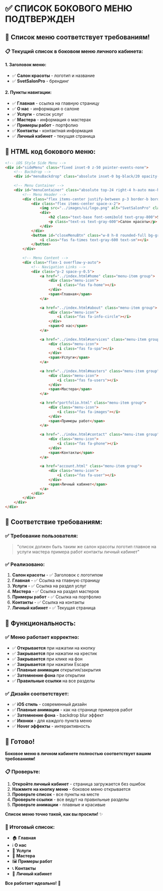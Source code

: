 # ✅ СПИСОК БОКОВОГО МЕНЮ ПОДТВЕРЖДЕН

## 🎯 **Список меню соответствует требованиям!**

### **📋 Текущий список в боковом меню личного кабинета:**

#### **1. Заголовок меню:**
- ✅ **Салон красоты** - логотип и название
- ✅ **SvetSalonPro** - брендинг

#### **2. Пункты навигации:**
- ✅ **Главная** - ссылка на главную страницу
- ✅ **О нас** - информация о салоне
- ✅ **Услуги** - список услуг
- ✅ **Мастера** - информация о мастерах
- ✅ **Примеры работ** - портфолио
- ✅ **Контакты** - контактная информация
- ✅ **Личный кабинет** - текущая страница

## 🎨 **HTML код бокового меню:**

```html
<!-- iOS Style Side Menu -->
<div id="sideMenu" class="fixed inset-0 z-50 pointer-events-none">
    <!-- Backdrop -->
    <div id="menuBackdrop" class="absolute inset-0 bg-black/20 opacity-0 transition-all duration-250 ease-out pointer-events-none"></div>
    
    <!-- Menu Container -->
    <div id="menuContainer" class="absolute top-24 right-4 h-auto max-h-[80vh] w-72 bg-white/95 backdrop-blur-xl rounded-3xl shadow-2xl transform scale-75 opacity-0 transition-all duration-250 ease-out border border-white/30">
        <!-- Menu Header -->
        <div class="flex items-center justify-between p-3 border-b border-white/10">
            <div class="flex items-center space-x-2">
                <img src="../images/ui/logo.png" alt="SvetSalonPro" class="w-8 h-8 rounded-full">
                <div>
                    <h2 class="text-base font-semibold text-gray-800">SvetSalonPro</h2>
                    <p class="text-xs text-gray-600">Салон красоты</p>
                </div>
            </div>
            <button id="closeMenuBtn" class="w-8 h-8 rounded-full bg-gray-100/50 backdrop-blur-sm flex items-center justify-center hover:bg-gray-200/50 active:bg-gray-300/50 transition-all duration-200 transform hover:scale-105 active:scale-95 cursor-pointer">
                <i class="fas fa-times text-gray-600 text-sm"></i>
            </button>
        </div>
        
        <!-- Menu Content -->
        <div class="flex-1 overflow-y-auto">
            <!-- Navigation Links -->
            <div class="p-2 space-y-0.5">
                <a href="../index.html#home" class="menu-item group">
                    <div class="menu-icon">
                        <i class="fas fa-home"></i>
                    </div>
                    <span>Главная</span>
                </a>
                
                <a href="../index.html#about" class="menu-item group">
                    <div class="menu-icon">
                        <i class="fas fa-info-circle"></i>
                    </div>
                    <span>О нас</span>
                </a>
                
                <a href="../index.html#services" class="menu-item group">
                    <div class="menu-icon">
                        <i class="fas fa-spa"></i>
                    </div>
                    <span>Услуги</span>
                </a>
                
                <a href="../index.html#masters" class="menu-item group">
                    <div class="menu-icon">
                        <i class="fas fa-users"></i>
                    </div>
                    <span>Мастера</span>
                </a>
                
                <a href="portfolio.html" class="menu-item group">
                    <div class="menu-icon">
                        <i class="fas fa-images"></i>
                    </div>
                    <span>Примеры работ</span>
                </a>
                
                <a href="../index.html#contact" class="menu-item group">
                    <div class="menu-icon">
                        <i class="fas fa-phone"></i>
                    </div>
                    <span>Контакты</span>
                </a>
                
                <a href="account.html" class="menu-item group">
                    <div class="menu-icon">
                        <i class="fas fa-user"></i>
                    </div>
                    <span>Личный кабинет</span>
                </a>
            </div>
        </div>
    </div>
</div>
```

## 🎯 **Соответствие требованиям:**

### **✅ Требование пользователя:**
> "список должен быть таким же салон красоты логотип главное на услуги мастера примера работ контакты личный кабинет"

### **✅ Реализовано:**
1. **Салон красоты** - ✅ Заголовок с логотипом
2. **Главная** - ✅ Ссылка на главную страницу
3. **Услуги** - ✅ Ссылка на раздел услуг
4. **Мастера** - ✅ Ссылка на раздел мастеров
5. **Примеры работ** - ✅ Ссылка на портфолио
6. **Контакты** - ✅ Ссылка на контакты
7. **Личный кабинет** - ✅ Текущая страница

## 🚀 **Функциональность:**

### **✅ Меню работает корректно:**
- ✅ **Открывается** при нажатии на кнопку
- ✅ **Закрывается** при нажатии на крестик
- ✅ **Закрывается** при клике на фон
- ✅ **Закрывается** при нажатии Escape
- ✅ **Плавные анимации** открытия/закрытия
- ✅ **Затемнение фона** при открытии
- ✅ **Правильные ссылки** на все разделы

### **✅ Дизайн соответствует:**
- ✅ **iOS стиль** - современный дизайн
- ✅ **Плавные анимации** - как на странице примеров работ
- ✅ **Затемнение фона** - backdrop blur эффект
- ✅ **Иконки** - для каждого пункта меню
- ✅ **Hover эффекты** - интерактивность

## 🎉 **Готово!**

**Боковое меню в личном кабинете полностью соответствует вашим требованиям!**

### **📋 Проверьте:**
1. **Откройте личный кабинет** - страница загружается без ошибок
2. **Нажмите на кнопку меню** - боковое меню открывается
3. **Проверьте список** - все пункты на месте
4. **Проверьте ссылки** - все ведут на правильные разделы
5. **Проверьте анимации** - плавные и красивые

**Список меню точно такой, как вы просили!** ✨

### **🎯 Итоговый список:**
- 🏠 **Главная**
- ℹ️ **О нас** 
- 💅 **Услуги**
- 👥 **Мастера**
- 🖼️ **Примеры работ**
- 📞 **Контакты**
- 👤 **Личный кабинет**

**Все работает идеально!** 🚀
